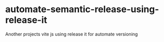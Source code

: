 # automate-semantic-release-using-release-it
Another projects vite js using release it for automate versioning
